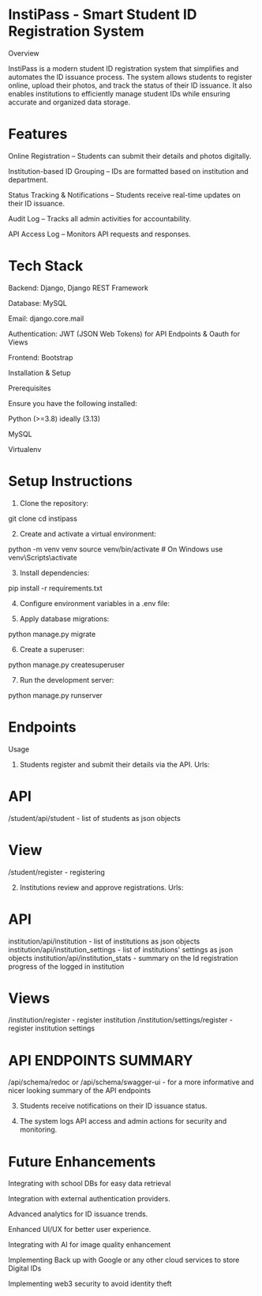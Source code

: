 # InstiPass - Smart Student ID Registration System

Overview

InstiPass is a modern student ID registration system that simplifies and automates the ID issuance process. The system allows students to register online, upload their photos, and track the status of their ID issuance. It also enables institutions to efficiently manage student IDs while ensuring accurate and organized data storage.

# Features

Online Registration – Students can submit their details and photos digitally.

Institution-based ID Grouping – IDs are formatted based on institution and department.

Status Tracking & Notifications – Students receive real-time updates on their ID issuance.

Audit Log – Tracks all admin activities for accountability.

API Access Log – Monitors API requests and responses.


# Tech Stack

Backend: Django, Django REST Framework

Database: MySQL

Email: django.core.mail

Authentication: JWT (JSON Web Tokens) for API Endpoints & Oauth for Views 

Frontend: Bootstrap


Installation & Setup

Prerequisites

Ensure you have the following installed:

Python (>=3.8) ideally (3.13)

MySQL

Virtualenv


# Setup Instructions

1. Clone the repository:

git clone <repository-url>
cd instipass


2. Create and activate a virtual environment:

python -m venv venv
source venv/bin/activate  # On Windows use venv\Scripts\activate


3. Install dependencies:

pip install -r requirements.txt


4. Configure environment variables in a .env file:



5. Apply database migrations:

python manage.py migrate


6. Create a superuser:

python manage.py createsuperuser


7. Run the development server:

python manage.py runserver



# Endpoints

Usage

1. Students register and submit their details via the API.
Urls:


# API
/student/api/student - list of students as json objects

# View
/student/register - registering

2. Institutions review and approve registrations.
Urls:

# API
institution/api/institution - list of institutions as json objects
institution/api/institution_settings - list of institutions' settings as json objects
institution/api/institution_stats - summary on the Id registration progress of the logged in institution

# Views
/institution/register - register institution
/institution/settings/register - register institution settings

# API ENDPOINTS SUMMARY
/api/schema/redoc or /api/schema/swagger-ui - for a more informative and nicer looking summary of the API endpoints

3. Students receive notifications on their ID issuance status.


4. The system logs API access and admin actions for security and monitoring.



# Future Enhancements
Integrating with school DBs for easy data retrieval

Integration with external authentication providers.

Advanced analytics for ID issuance trends.

Enhanced UI/UX for better user experience.

Integrating with AI for image quality enhancement

Implementing Back up with Google or any other cloud services to store Digital IDs

Implementing web3 security to avoid identity theft
